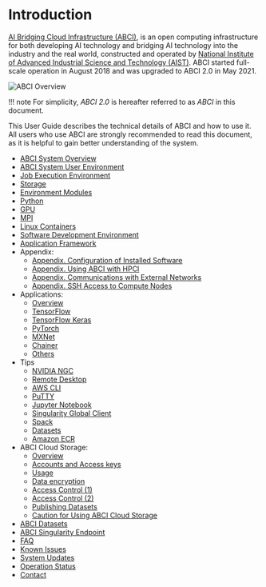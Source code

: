# Introduction

[AI Bridging Cloud Infrastructure (ABCI)](https://abci.ai/), is an open computing infrastructure for both developing AI technology and bridging AI technology into the industry and the real world, constructed and operated by [National Institute of Advanced Industrial Science and Technology (AIST)](https://www.aist.go.jp/index_en.html). ABCI started full-scale operation in August 2018 and was upgraded to ABCI 2.0 in May 2021.

![ABCI Overview](img/abci_dc.jpg)

!!! note
    For simplicity, *ABCI 2.0* is hereafter referred to as *ABCI* in this document.

This User Guide describes the technical details of ABCI and how to use it. All users who use ABCI are strongly recommended to read this document, as it is helpful to gain better understanding of the system.

  - [ABCI System Overview](01.md)
  - [ABCI System User Environment](02.md)
  - [Job Execution Environment](03.md)
  - [Storage](04.md)
  - [Environment Modules](05.md)
  - [Python](06.md)
  - [GPU](07.md)
  - [MPI](08.md)
  - [Linux Containers](09.md)
  - [Software Development Environment](10.md)
  - [Application Framework](11.md)
  - Appendix:
    - [Appendix. Configuration of Installed Software](appendix/installed-software.md)
    - [Appendix. Using ABCI with HPCI](appendix/using-abci-with-hpci.md)
    - [Appendix. Communications with External Networks](appendix/external-networks.md)
    - [Appendix. SSH Access to Compute Nodes](appendix/ssh-access.md)
  - Applications:
    - [Overview](apps/index.md)
    - [TensorFlow](apps/tensorflow.md)
    - [TensorFlow Keras](apps/tensorflow-keras.md)
    - [PyTorch](apps/pytorch.md)
    - [MXNet](apps/mxnet.md)
    - [Chainer](apps/chainer.md)
    - [Others](apps/others.md)
  - Tips
    - [NVIDIA NGC](tips/ngc.md)
    - [Remote Desktop](tips/remote-desktop.md)
    - [AWS CLI](tips/awscli.md)
    - [PuTTY](tips/putty.md)
    - [Jupyter Notebook](tips/jupyter-notebook.md)
    - [Singularity Global Client](tips/sregistry-cli.md)
    - [Spack](tips/spack.md)
    - [Datasets](tips/datasets.md)
    - [Amazon ECR](tips/dl-amazon-ecr.md)
  - ABCI Cloud Storage:
    - [Overview](abci-cloudstorage.md)
    - [Accounts and Access keys](abci-cloudstorage/cs-account.md)
    - [Usage](abci-cloudstorage/usage.md)
    - [Data encryption](abci-cloudstorage/encryption.md)
    - [Access Control (1)](abci-cloudstorage/acl.md)
    - [Access Control (2)](abci-cloudstorage/policy.md)
    - [Publishing Datasets](abci-cloudstorage/publishing-datasets.md)
    - [Caution for Using ABCI Cloud Storage](abci-cloudstorage/caution.md)
  - [ABCI Datasets](abci-datasets.md)
  - [ABCI Singularity Endpoint](abci-singularity-endpoint.md)
  - [FAQ](faq.md)
  - [Known Issues](known-issues.md)
  - [System Updates](system-updates.md)
  - [Operation Status](https://abci.ai/en/about_abci/info.html)
  - [Contact](contact.md)
